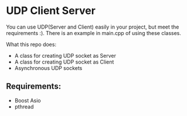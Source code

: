# UDP Client Server
  You can use UDP(Server and Client) easily in your project, but meet the requirements :). There is an example in main.cpp of using these classes.

What this repo does:
  - A class for creating UDP socket as Server
  - A class for creating UDP socket as Client
  - Asynchronous UDP sockets
  
 ## Requirements:
  - Boost Asio
  - pthread
